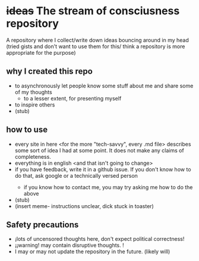 # ~~ideas~~ The stream of consciusness repository
A repository where I collect/write down ideas bouncing around in my head
(tried gists and don't want to use them for this/ think a repository is more appropriate for the purpose)

## why I created this repo
- to asynchronously let people know some stuff about me and share some of my thoughts
    - to a lesser extent, for presenting myself
- to inspire others
- (stub) 


## how to use
- every site in here <for the more "tech-savvy", every .md file> describes some sort of idea I had at some point. It does not make any claims of completeness. 
- everything is in english <and that isn't going to change>
- if you have feedback, write it in a github issue. If you don't know how to do that, ask google or a technically versed person <you will need a github account>
    - if you know how to contact me, you may try asking me how to do the above
- (stub)
- (insert meme- instructions unclear, dick stuck in toaster)

## Safety precautions
- ¡lots of uncensored thoughts here, don't expect political correctness!
- ¡¡warning! may contain disruptive thoughts. !
- I may or may not update the repository in the future. (likely will)
